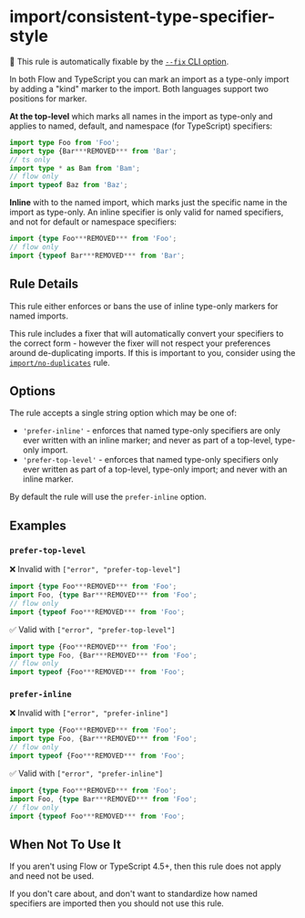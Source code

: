 # import/consistent-type-specifier-style

🔧 This rule is automatically fixable by the [`--fix` CLI option](https://eslint.org/docs/latest/user-guide/command-line-interface#--fix).

<!-- end auto-generated rule header -->

In both Flow and TypeScript you can mark an import as a type-only import by adding a "kind" marker to the import. Both languages support two positions for marker.

**At the top-level** which marks all names in the import as type-only and applies to named, default, and namespace (for TypeScript) specifiers:

```ts
import type Foo from 'Foo';
import type {Bar***REMOVED*** from 'Bar';
// ts only
import type * as Bam from 'Bam';
// flow only
import typeof Baz from 'Baz';
```

**Inline** with to the named import, which marks just the specific name in the import as type-only. An inline specifier is only valid for named specifiers, and not for default or namespace specifiers:

```ts
import {type Foo***REMOVED*** from 'Foo';
// flow only
import {typeof Bar***REMOVED*** from 'Bar';
```

## Rule Details

This rule either enforces or bans the use of inline type-only markers for named imports.

This rule includes a fixer that will automatically convert your specifiers to the correct form - however the fixer will not respect your preferences around de-duplicating imports. If this is important to you, consider using the [`import/no-duplicates`] rule.

[`import/no-duplicates`]: ./no-duplicates.md

## Options

The rule accepts a single string option which may be one of:

 - `'prefer-inline'` - enforces that named type-only specifiers are only ever written with an inline marker; and never as part of a top-level, type-only import.
 - `'prefer-top-level'` - enforces that named type-only specifiers only ever written as part of a top-level, type-only import; and never with an inline marker.

By default the rule will use the `prefer-inline` option.

## Examples

### `prefer-top-level`

❌ Invalid with `["error", "prefer-top-level"]`

```ts
import {type Foo***REMOVED*** from 'Foo';
import Foo, {type Bar***REMOVED*** from 'Foo';
// flow only
import {typeof Foo***REMOVED*** from 'Foo';
```

✅ Valid with `["error", "prefer-top-level"]`

```ts
import type {Foo***REMOVED*** from 'Foo';
import type Foo, {Bar***REMOVED*** from 'Foo';
// flow only
import typeof {Foo***REMOVED*** from 'Foo';
```

### `prefer-inline`

❌ Invalid with `["error", "prefer-inline"]`

```ts
import type {Foo***REMOVED*** from 'Foo';
import type Foo, {Bar***REMOVED*** from 'Foo';
// flow only
import typeof {Foo***REMOVED*** from 'Foo';
```

✅ Valid with `["error", "prefer-inline"]`

```ts
import {type Foo***REMOVED*** from 'Foo';
import Foo, {type Bar***REMOVED*** from 'Foo';
// flow only
import {typeof Foo***REMOVED*** from 'Foo';
```

## When Not To Use It

If you aren't using Flow or TypeScript 4.5+, then this rule does not apply and need not be used.

If you don't care about, and don't want to standardize how named specifiers are imported then you should not use this rule.
